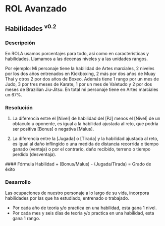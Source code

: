 # ROL Avanzado
## Habilidades <sup>v0.2</sup>

### Descripción
En ROLA usamos porcentajes para todo, así como en características y habilidades. Llamamos a las decenas niveles y a las unidades rangos.

Por ejemplo: Mi personaje tiene la habilidad de Artes marciales, 2 niveles por los dos años entrenados en Kickboxing, 2 más por dos años de Muay Thai y otros 2 por dos años de Boxeo. Además tiene 1 rango por un mes de Judo, 3 por tres meses de Karate, 1 por un mes de Valetudo y 2 por dos meses de Brazilian Jiu-Jitsu. En total mi personaje tiene en Artes marciales un 67%.

### Resolución
1. La diferencia entre el [Nivel] de habilidad del [PJ] menos el [Nivel] de un obtaculo u oponente, es igual a la habilidad ajustada al reto, que podría ser positiva [Bonus] o negativa [Malus]. 

2. La diferencia entre la [Jugada] o [Tirada] y la habilidad ajustada al reto, es igual al daño inflingido o una medida de distancia recorrida o tiempo ganado (ventaja) o por el contrario, daño recibido, terreno o tiempo perdido (desventaja).

#### Fórmula
Habilidad + (Bonus/Malus) - (Jugada/Tirada) = Grado de éxito

### Desarrollo
Las ocupaciones de nuestro personaje a lo largo de su vida, incorpora habilidades por las que ha estudiado, entrenado o trabajado.

* Por cada año de teoria y/o practica en una habilidad, esta gana 1 nivel.
* Por cada mes y seis días de teoria y/o practica en una habilidad, esta gana 1 rango.
